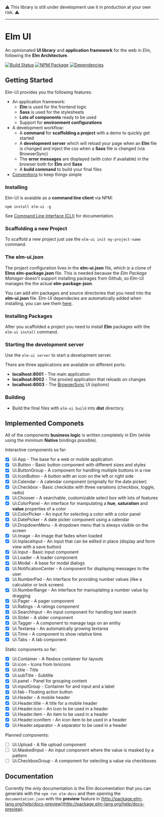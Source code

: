 :warning: This library is still under development use it in production at your own risk. :warning:

------------------------

# Elm UI
An opinionated **UI library** and **application framework** for the web in *Elm*,
following the **Elm Architecture**.

[![Build Status](https://travis-ci.org/gdotdesign/elm-ui.svg?branch=master)](https://travis-ci.org/gdotdesign/elm-ui)
[![NPM Package](https://badge.fury.io/js/elm-ui.svg)](https://www.npmjs.com/package/elm-ui)
[![Dependencies](https://david-dm.org/gdotdesign/elm-ui.svg)](https://david-dm.org/gdotdesign/elm-ui)

## Getting Started
Elm-UI provides you the following features:
* An application framework:
  - **Elm** is used for the frontend logic
  - **Sass** is used for the stylesheets
  - **Lots of components** ready to be used
  - Support for **environment configurations**
* A development workflow:
  - A **command** for **scaffolding a project** with a demo to quickly get started
  - A **development server** which will reload your page when an **Elm** file is
    changed and inject the css when a **Sass** file is changed (via BrowserSync)
  - The **error messages** are displayed (with color if available) in the
    browser both for **Elm** and **Sass**
  - A **build command** to build your final files
* [Conventions](https://github.com/gdotdesign/elm-ui/wiki/Conventions) to keep
things simple

### Installing
Elm-UI is avaiable as a **command line client** via NPM:

`npm install elm-ui -g`

See [Command Line Interface (CLI)](https://github.com/gdotdesign/elm-ui/wiki/Command-Line-Interface)
for documentation.

### Scaffolding a new Project
To scaffold a new project just use the `elm-ui init my-project-name` command.

### The elm-ui.json
The project configuration lives in the **elm-ui.json** file, which is a clone
of **Elms elm-package.json** file. This is needed because the *Elm Package Manager*
doesn't support installing packages from Github, so Elm-UI manages the the actual
**elm-package-json**.

You can add elm packages and source directories that you need into the
**elm-ui.json** file. Elm-UI dependecies are automatically added when installing,
you can see them [here](https://github.com/gdotdesign/elm-ui/blob/master/elm-package.json).

### Installing Packages
After you scaffolded a project you need to install **Elm** packages with the
`elm-ui install` command.

### Starting the development server
Use the `elm-ui server` to start a development server.

There are three applications are available on different ports:
* **localhost:8001** - The main application
* **localhost:8002** - The proxied application that reloads on changes
* **localhost:8003** - The [BrowserSync](https://www.browsersync.io/) UI (options)

### Building
* Build the final files with `elm-ui build` into **dist** directory.

## Implemented Componets
All of the components **business logic** is written completely in Elm
(while using the minimum **Native** bindings possible).

Interactive components so far:
- [x] Ui.App - The base for a web or mobile application
- [x] Ui.Button - Basic button component with different sizes and styles
- [x] Ui.ButtonGroup - A component for handling multiple buttons in a row
- [x] Ui.IconButton - A button with an icon on the left or right side
- [x] Ui.Calendar - A calendar component (orignially for the date picker)
- [x] Ui.Checkbox - Basic checkobx with three variations (checkbox, toggle, radio)
- [x] Ui.Chooser - A searchable, customizable select box with lots of features
- [x] Ui.ColorPanel - An interface for manipulating a **hue**, **saturation** and **value** properties of a color
- [x] Ui.ColorPicker - An input for selecting a color with a color panel
- [x] Ui.DatePicker - A date picker component using a calendar
- [x] Ui.DropdownMenu - A dropdown menu that is always visible on the screen
- [x] Ui.Image - An image that fades when loaded
- [x] Ui.InplaceInput - An input that can be edited in place (display and form view with a save button)
- [x] Ui.Input - Basic input component
- [x] Ui.Loader - A loader component
- [x] Ui.Modal - A base for modal dialogs
- [x] Ui.NotificationCenter - A component for displaying messages to the user
- [x] Ui.NumberPad - An interface for providing number values (like a calculator or lock screen)
- [x] Ui.NumberRange - An interface for maniuplating a number value by dragging
- [x] Ui.Pager - A pager component
- [x] Ui.Ratings - A ratings component
- [x] Ui.SearchInput - An input component for handling text search
- [x] Ui.Slider - A slider component
- [x] Ui.Tagger - A component to manage tags on an entity
- [x] Ui.Textarea - An automatically growing textarea
- [x] Ui.Time - A component to show relative time
- [x] Ui.Tabs - A tab component

Static components so far:
- [x] Ui.Container - A flexbox container for layouts
- [x] Ui.icon - Icons from Ionicons
- [x] Ui.title - Title
- [x] Ui.subTitle - Subtitle
- [x] Ui.panel - Panel for grouping content
- [x] Ui.inputGroup - Container for and input and a label
- [x] Ui.fab - Floating action button
- [x] Ui.Header - A mobile header
- [x] Ui.Header.title - A title for a mobile header
- [x] Ui.Header.icon - An icon to be used in a header
- [x] Ui.Header.item - An item to be used in a header
- [x] Ui.Header.iconItem - An icon item to be used in a header
- [x] Ui.Header.separator - A separator to be used in a header

Planned components:
- [ ] Ui.Upload - A file upload component
- [ ] Ui.MaskedInput - An input component where the value is masked by a pattern
- [ ] Ui.CheckboxGroup - A component for selecting a value via checkboxes

## Documentation
Currently the only documentation is the Elm documentation that you can generate
with the `npm run elm-docs` and then opening the `documentation.json` with the
**preview** feature in [http://package.elm-lang.org/help/docs-preview](http://package.elm-lang.org/help/docs-preview).
